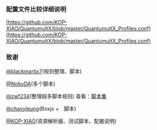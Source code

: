 ### 配置文件比较详细说明

[https://github.com/KOP-XIAO/QuantumultX/blob/master/QuantumultX_Profiles.conf](https://github.com/KOP-XIAO/QuantumultX/blob/master/QuantumultX_Profiles.conf)



### 致谢

[@blackmartix7](https://github.com/blackmatrix7)(规则整理、脚本)

[@NobyDA](https://github.com/NobyDa)(多个脚本)

[@zwf234](https://github.com/zwf234)(整理超多脚本规则)  查看：[脚本集](https://github.com/zwf234/rules/blob/master/QuantumultX/qixin.json)

[@chavyleung](https://github.com/chavyleung)(Boxjs +　脚本)

[@KOP-XIAO](https://github.com/KOP-XIAO)(资源解析器、测试脚本、配置说明)

